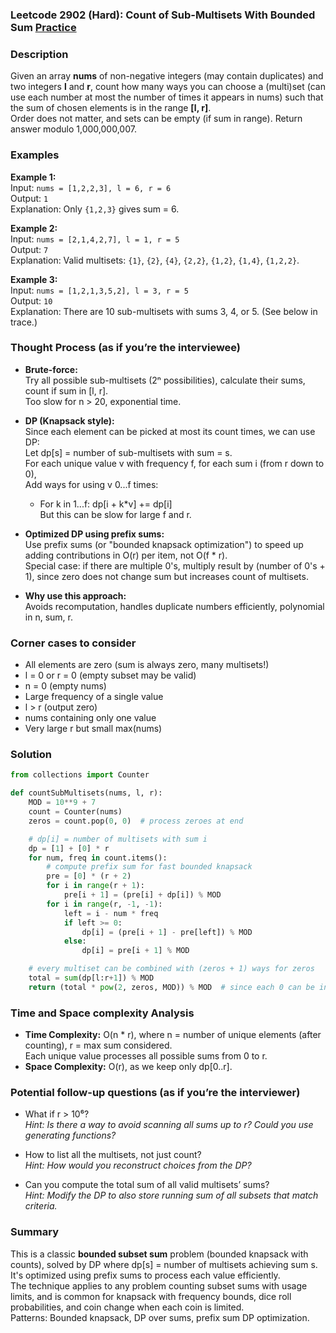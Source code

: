 ### Leetcode 2902 (Hard): Count of Sub-Multisets With Bounded Sum [Practice](https://leetcode.com/problems/count-of-sub-multisets-with-bounded-sum)

### Description  
Given an array **nums** of non-negative integers (may contain duplicates) and two integers **l** and **r**, count how many ways you can choose a (multi)set (can use each number at most the number of times it appears in nums) such that the sum of chosen elements is in the range **[l, r]**.  
Order does not matter, and sets can be empty (if sum in range). Return answer modulo 1,000,000,007.

### Examples  

**Example 1:**  
Input: `nums = [1,2,2,3], l = 6, r = 6`  
Output: `1`  
Explanation: Only `{1,2,3}` gives sum = 6.

**Example 2:**  
Input: `nums = [2,1,4,2,7], l = 1, r = 5`  
Output: `7`  
Explanation: Valid multisets: `{1}`, `{2}`, `{4}`, `{2,2}`, `{1,2}`, `{1,4}`, `{1,2,2}`.

**Example 3:**  
Input: `nums = [1,2,1,3,5,2], l = 3, r = 5`  
Output: `10`  
Explanation: There are 10 sub-multisets with sums 3, 4, or 5. (See below in trace.)

### Thought Process (as if you’re the interviewee)  

- **Brute-force:**  
  Try all possible sub-multisets (2ⁿ possibilities), calculate their sums, count if sum in [l, r].  
  Too slow for n > 20, exponential time.

- **DP (Knapsack style):**  
  Since each element can be picked at most its count times, we can use DP:  
  Let dp[s] = number of sub-multisets with sum = s.  
  For each unique value v with frequency f, for each sum i (from r down to 0),  
  Add ways for using v 0...f times:
  - For k in 1...f: dp[i + k\*v] += dp[i]  
  But this can be slow for large f and r.

- **Optimized DP using prefix sums:**  
  Use prefix sums (or "bounded knapsack optimization") to speed up adding contributions in O(r) per item, not O(f \* r).  
  Special case: if there are multiple 0's, multiply result by (number of 0's + 1), since zero does not change sum but increases count of multisets.

- **Why use this approach:**  
  Avoids recomputation, handles duplicate numbers efficiently, polynomial in n, sum, r.

### Corner cases to consider  
- All elements are zero (sum is always zero, many multisets!)
- l = 0 or r = 0 (empty subset may be valid)
- n = 0 (empty nums)
- Large frequency of a single value
- l > r (output zero)
- nums containing only one value
- Very large r but small max(nums)

### Solution

```python
from collections import Counter

def countSubMultisets(nums, l, r):
    MOD = 10**9 + 7
    count = Counter(nums)
    zeros = count.pop(0, 0)  # process zeroes at end

    # dp[i] = number of multisets with sum i
    dp = [1] + [0] * r
    for num, freq in count.items():
        # compute prefix sum for fast bounded knapsack
        pre = [0] * (r + 2)
        for i in range(r + 1):
            pre[i + 1] = (pre[i] + dp[i]) % MOD
        for i in range(r, -1, -1):
            left = i - num * freq
            if left >= 0:
                dp[i] = (pre[i + 1] - pre[left]) % MOD
            else:
                dp[i] = pre[i + 1] % MOD

    # every multiset can be combined with (zeros + 1) ways for zeros    
    total = sum(dp[l:r+1]) % MOD
    return (total * pow(2, zeros, MOD)) % MOD  # since each 0 can be included or not

```

### Time and Space complexity Analysis  

- **Time Complexity:** O(n \* r), where n = number of unique elements (after counting), r = max sum considered.  
  Each unique value processes all possible sums from 0 to r.
- **Space Complexity:** O(r), as we keep only dp[0..r].

### Potential follow-up questions (as if you’re the interviewer)  

- What if r > 10⁶?  
  *Hint: Is there a way to avoid scanning all sums up to r? Could you use generating functions?*

- How to list all the multisets, not just count?  
  *Hint: How would you reconstruct choices from the DP?*

- Can you compute the total sum of all valid multisets’ sums?  
  *Hint: Modify the DP to also store running sum of all subsets that match criteria.*

### Summary

This is a classic **bounded subset sum** problem (bounded knapsack with counts), solved by DP where dp[s] = number of multisets achieving sum s. It's optimized using prefix sums to process each value efficiently.  
The technique applies to any problem counting subset sums with usage limits, and is common for knapsack with frequency bounds, dice roll probabilities, and coin change when each coin is limited.  
Patterns: Bounded knapsack, DP over sums, prefix sum DP optimization.